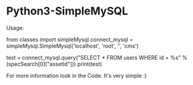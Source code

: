 # Python3-SimpleMySQL

Usage:


from classes import simpleMysql
connect_mysql = simpleMysql.SimpleMysql('localhost', 'root', '', 'cms')

test = connect_mysql.query("SELECT * FROM users WHERE id = %s" % (specSearch[0]["assetId"]))
print(test)


For more information look in the Code. It's very simple :)